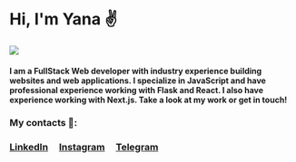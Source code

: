 # Hi, I'm Yana :v: 

![](https://user-images.githubusercontent.com/58434635/88490868-8ef41580-cf6c-11ea-91b3-025e2d51c0ef.png) 


#### I am a FullStack Web developer with industry experience building websites and web applications. I specialize in JavaScript and have professional experience working with Flask and React. I also have experience working with Next.js. Take a look at my work or get in touch!  

### My contacts 📌:

### [LinkedIn](https://www.linkedin.com/in/yana-chernova/)&nbsp;&nbsp;&nbsp;&nbsp;&nbsp;[Instagram](https://www.instagram.com/yanochka_chernova/)&nbsp;&nbsp;&nbsp;&nbsp;&nbsp;[Telegram](https://telegram.me/yanachernova94)

